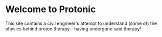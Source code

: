 # Welcome to Protonic

This site contains a civil engineer's attempt to understand (some of) the physics behind proton therapy - having undergone said therapy!
